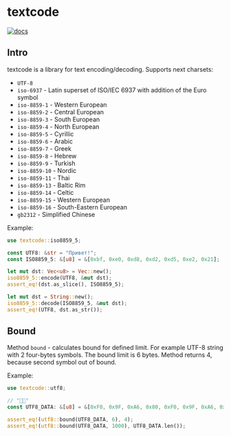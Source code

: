 # textcode

[![docs](https://docs.rs/textcode/badge.svg)](https://docs.rs/textcode)

## Intro

textcode is a library for text encoding/decoding. Supports next charsets:

- `UTF-8`
- `iso-6937` - Latin superset of ISO/IEC 6937 with addition of the Euro symbol
- `iso-8859-1` - Western European
- `iso-8859-2` - Central European
- `iso-8859-3` - South European
- `iso-8859-4` - North European
- `iso-8859-5` - Cyrillic
- `iso-8859-6` - Arabic
- `iso-8859-7` - Greek
- `iso-8859-8` - Hebrew
- `iso-8859-9` - Turkish
- `iso-8859-10` - Nordic
- `iso-8859-11` - Thai
- `iso-8859-13` - Baltic Rim
- `iso-8859-14` - Celtic
- `iso-8859-15` - Western European
- `iso-8859-16` - South-Eastern European
- `gb2312` - Simplified Chinese


Example:

```rust
use textcode::iso8859_5;

const UTF8: &str = "Привет!";
const ISO8859_5: &[u8] = &[0xbf, 0xe0, 0xd8, 0xd2, 0xd5, 0xe2, 0x21];

let mut dst: Vec<u8> = Vec::new();
iso8859_5::encode(UTF8, &mut dst);
assert_eq!(dst.as_slice(), ISO8859_5);

let mut dst = String::new();
iso8859_5::decode(ISO8859_5, &mut dst);
assert_eq!(UTF8, dst.as_str());
```

## Bound

Method `bound` - calculates bound for defined limit.
For example UTF-8 string with 2 four-bytes symbols.
The bound limit is 6 bytes. Method returns 4, because second symbol out of bound.

Example:

```rust
use textcode::utf8;

// "🦀🦀"
const UTF8_DATA: &[u8] = &[0xF0, 0x9F, 0xA6, 0x80, 0xF0, 0x9F, 0xA6, 0x80];

assert_eq!(utf8::bound(UTF8_DATA, 6), 4);
assert_eq!(utf8::bound(UTF8_DATA, 1000), UTF8_DATA.len());
```
